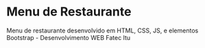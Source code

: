# Menu de Restaurante
Menu de restaurante desenvolvido em HTML, CSS, JS, e elementos Bootstrap - Desenvolvimento WEB Fatec Itu


